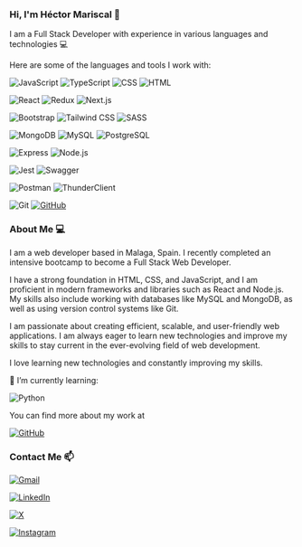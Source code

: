 ### Hi, I'm Héctor Mariscal 👋

I am a Full Stack Developer with experience in various languages and technologies 💻

Here are some of the languages and tools I work with:

![JavaScript](https://img.shields.io/badge/JavaScript-ES6+-F7DF1E?style=flat&logo=javascript&logoColor=yellow)
![TypeScript](https://img.shields.io/badge/TypeScript-4.0-3178C6?style=flat&logo=typescript&logoColor=blue)
![CSS](https://img.shields.io/badge/CSS-3-1572B6?style=flat&logo=css3&logoColor=blue)
![HTML](https://img.shields.io/badge/HTML-5-E34F26?style=flat&logo=html5&logoColor=orange)

![React](https://img.shields.io/badge/React-17-61DAFB?style=flat&logo=react&logoColor=blue)
![Redux](https://img.shields.io/badge/Redux-4-764ABC?style=flat&logo=redux&logoColor=purple)
![Next.js](https://img.shields.io/badge/Next.js-10-000000?style=flat&logo=next.js&logoColor=black)

![Bootstrap](https://img.shields.io/badge/Bootstrap-4-563D7C?style=flat&logo=bootstrap&logoColor=purple)
![Tailwind CSS](https://img.shields.io/badge/Tailwind_CSS-1.9-38B2AC?style=flat&logo=tailwind-css&logoColor=turquoise)
![SASS](https://img.shields.io/badge/SASS-1.32.0-CC6699?style=flat&logo=sass&logoColor=pink)

![MongoDB](https://img.shields.io/badge/MongoDB-4.4-47A248?style=flat&logo=mongodb&logoColor=green)
![MySQL](https://img.shields.io/badge/MySQL-8.0-4479A1?style=flat&logo=mysql&logoColor=blue)
![PostgreSQL](https://img.shields.io/badge/PostgreSQL-13-336791?style=flat&logo=postgresql&logoColor=blue)

![Express](https://img.shields.io/badge/Express-4-000000?style=flat&logo=express&logoColor=white)
![Node.js](https://img.shields.io/badge/Node.js-14-339933?style=flat&logo=node.js&logoColor=green)

![Jest](https://img.shields.io/badge/Jest-26.6.3-C21325?style=flat&logo=jest&logoColor=pink)
![Swagger](https://img.shields.io/badge/Swagger-2.0-85EA2D?style=flat&logo=swagger&logoColor=green)

![Postman](https://img.shields.io/badge/Postman-8-FF6C37?style=flat&logo=postman&logoColor=orange)
![ThunderClient](https://img.shields.io/badge/ThunderClient-1-1466FF?style=flat&logo=thunder-client&logoColor=purple)

![Git](https://img.shields.io/badge/Git-F05032?style=flat&logo=git&logoColor=white)
[![GitHub](https://img.shields.io/badge/GitHub-181717?style=flat&logo=github&logoColor=white)](https://github.com/Driazzt)


### About Me 💻

I am a web developer based in Malaga, Spain. I recently completed an intensive bootcamp to become a Full Stack Web Developer.

I have a strong foundation in HTML, CSS, and JavaScript, and I am proficient in modern frameworks and libraries such as React and Node.js. My skills also include working with databases like MySQL and MongoDB, as well as using version control systems like Git.

I am passionate about creating efficient, scalable, and user-friendly web applications. I am always eager to learn new technologies and improve my skills to stay current in the ever-evolving field of web development. 

I love learning new technologies and constantly improving my skills.

🌱 I’m currently learning:

![Python](https://img.shields.io/badge/Python-3.8+-3776AB?style=flat&logo=python&logoColor=yellow)

You can find more about my work at 

[![GitHub](https://img.shields.io/badge/GitHub-181717?style=flat&logo=github&logoColor=white)](https://github.com/Driazzt)

### Contact Me 📫

[![Gmail](https://img.shields.io/badge/Gmail-EA4335?style=flat&logo=gmail&logoColor=white)](mailto:mariscalmanzanohector@gmail.com)

[![LinkedIn](https://img.shields.io/badge/LinkedIn-0A66C2?style=flat&logo=linkedin&logoColor=white)](https://www.linkedin.com/in/h%C3%A9ctor-mariscal-manzano-125b53195/)

[![X](https://img.shields.io/badge/X-1DA1F2?style=flat&logo=x&logoColor=black)](https://x.com/hectormm96)

[![Instagram](https://img.shields.io/badge/Instagram-E4405F?style=flat&logo=instagram&logoColor=white)](https://www.instagram.com/hectormm96/)
